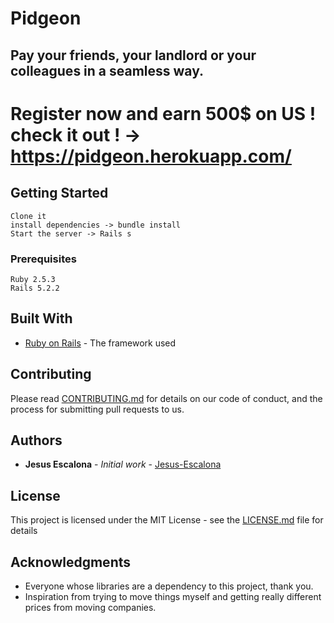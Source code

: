# Pidgeon
## Pay your friends, your landlord or your colleagues in a seamless way.

# Register now and earn **500$** on US ! check it out ! -> https://pidgeon.herokuapp.com/

## Getting Started
```
Clone it
install dependencies -> bundle install
Start the server -> Rails s
```

### Prerequisites

```
Ruby 2.5.3
Rails 5.2.2
```

## Built With

* [Ruby on Rails](https://rubyonrails.org/) - The framework used

## Contributing

Please read [CONTRIBUTING.md](https://gist.github.com/PurpleBooth/b24679402957c63ec426) for details on our code of conduct, and the process for submitting pull requests to us.

## Authors

* **Jesus Escalona** - *Initial work* - [Jesus-Escalona](https://github.com/jesus-escalona)

## License

This project is licensed under the MIT License - see the [LICENSE.md](LICENSE.md) file for details

## Acknowledgments

* Everyone whose libraries are a dependency to this project, thank you.
* Inspiration from trying to move things myself and getting really different prices from moving companies.
